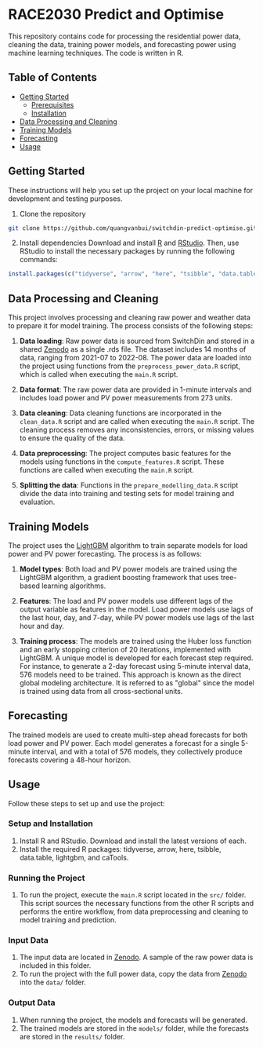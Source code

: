 # RACE2030 Predict and Optimise

This repository contains code for processing the residential power data, cleaning the data, training power models, and forecasting power using machine learning techniques. The code is written in R.

## Table of Contents

- [Getting Started](#getting-started)
  - [Prerequisites](#prerequisites)
  - [Installation](#installation)
- [Data Processing and Cleaning](#data-processing-and-cleaning)
- [Training Models](#training-models)
- [Forecasting](#forecasting)
- [Usage](#usage)

## Getting Started

These instructions will help you set up the project on your local machine for development and testing purposes.

1. Clone the repository

```bash
git clone https://github.com/quangvanbui/switchdin-predict-optimise.git
```

2. Install dependencies
Download and install [R](https://cran.rstudio.com/) and [RStudio](https://posit.co/download/rstudio-desktop/). Then, use RStudio to install the necessary packages by running the following commands:

```r
install.packages(c("tidyverse", "arrow", "here", "tsibble", "data.table", "lightgbm", "caTools"))
```

## Data Processing and Cleaning

This project involves processing and cleaning raw power and weather data to prepare it for model training. The process consists of the following steps:

1. **Data loading**:  Raw power data is sourced from SwitchDin and stored in a shared [Zenodo](https://zenodo.org/) as a single .rds file. The dataset includes 14 months of data, ranging from 2021-07 to 2022-08. The power data are loaded into the project using functions from the `preprocess_power_data.R` script, which is called when executing the `main.R` script.

2. **Data format**: The raw power data are provided in 1-minute intervals and includes load power and PV power measurements from 273 units.

3. **Data cleaning**: Data cleaning functions are incorporated in the `clean_data.R` script and are called when executing the `main.R` script. The cleaning process removes any inconsistencies, errors, or missing values to ensure the quality of the data.

4. **Data preprocessing**: The project computes basic features for the models using functions in the `compute_features.R` script. These functions are called when executing the `main.R` script.

5. **Splitting the data**: Functions in the `prepare_modelling_data.R` script divide the data into training and testing sets for model training and evaluation.

## Training Models

The project uses the [LightGBM](https://github.com/microsoft/LightGBM) algorithm to train separate models for load power and PV power forecasting. The process is as follows:

1. **Model types**: Both load and PV power models are trained using the LightGBM algorithm, a gradient boosting framework that uses tree-based learning algorithms.

2. **Features**: The load and PV power models use different lags of the output variable as features in the model. Load power models use lags of the last hour, day, and 7-day, while PV power models use lags of the last hour and day.

3. **Training process**: The models are trained using the Huber loss function and an early stopping criterion of 20 iterations, implemented with LightGBM. A unique model is developed for each forecast step required. For instance, to generate a 2-day forecast using 5-minute interval data, 576 models need to be trained. This approach is known as the direct global modeling architecture. It is referred to as "global" since the model is trained using data from all cross-sectional units.

## Forecasting

The trained models are used to create multi-step ahead forecasts for both load power and PV power. Each model generates a forecast for a single 5-minute interval, and with a total of 576 models, they collectively produce forecasts covering a 48-hour horizon.

## Usage

Follow these steps to set up and use the project:

### Setup and Installation

1. Install R and RStudio. Download and install the latest versions of each.
2. Install the required R packages: tidyverse, arrow, here, tsibble, data.table, lightgbm, and caTools.

### Running the Project

1. To run the project, execute the `main.R` script located in the `src/` folder. This script sources the necessary functions from the other R scripts and performs the entire workflow, from data preprocessing and cleaning to model training and prediction.

### Input Data

1. The input data are located in [Zenodo](https://zenodo.org/). A sample of the raw power data is included in this folder.
2. To run the project with the full power data, copy the data from [Zenodo](https://zenodo.org/) into the `data/` folder.

### Output Data

1. When running the project, the models and forecasts will be generated.
2. The trained models are stored in the `models/` folder, while the forecasts are stored in the `results/` folder.

